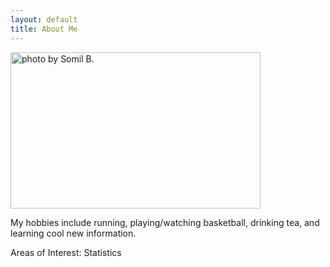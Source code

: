 ```yaml
---
layout: default
title: About Me
---
```


<img src="/assets/pictures/jump.JPG" style="width:400px;height:250px;" title="photo by Somil B." class="rotate270">

My hobbies include running, playing/watching basketball, drinking tea, and learning cool new information.



Areas of Interest: Statistics
